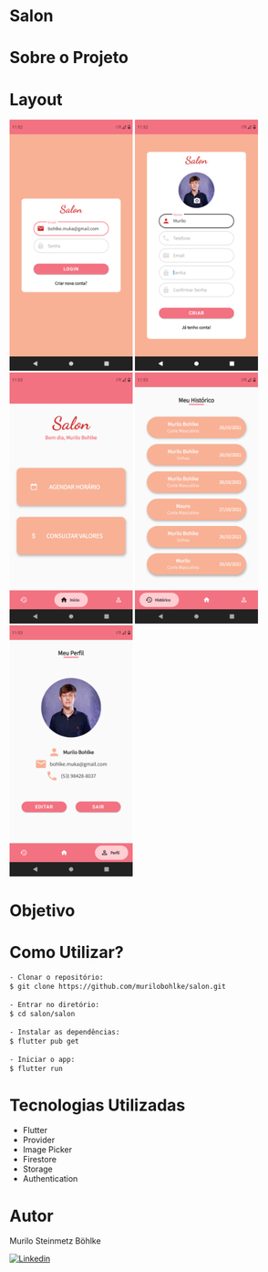 # Salon

# Sobre o Projeto

# Layout

<img src="images/img1.png" width="216" height="440"> <img src="images/img2.png" width="216" height="440"> <img src="images/img3.png" width="216" height="440"> <img src="images/img4.png" width="216" height="440"> <img src="images/img5.png" width="216" height="440">


# Objetivo

# Como Utilizar?

~~~
- Clonar o repositório:
$ git clone https://github.com/murilobohlke/salon.git

- Entrar no diretório:
$ cd salon/salon

- Instalar as dependências:
$ flutter pub get

- Iniciar o app: 
$ flutter run
~~~

# Tecnologias Utilizadas
- Flutter
- Provider
- Image Picker
- Firestore
- Storage
- Authentication

# Autor
Murilo Steinmetz Böhlke

[![Linkedin](https://img.shields.io/badge/-LinkedIn-blue?style=flat&logo=Linkedin&logoColor=white)](https://www.linkedin.com/in/murilobohlke/)
